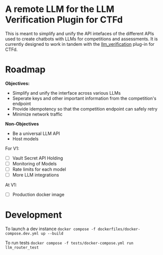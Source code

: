 # A remote LLM for the LLM Verification Plugin for CTFd

This is meant to simplify and unify the API intefaces of the different APIs used to create chatbots with LLMs for competitions and assessments. It is currently designed to work in tandem with the [llm_verification](https://github.com/aivillage/llm_verification) plug-in for CTFd. 

# Roadmap

**Objectives:**

- Simplify and unify the interface across various LLMs
- Seperate keys and other important information from the competition's endpoint
- Provide idempotency so that the competition endpoint can safely retry
- Minimize network traffic

**Non-Objectives**

- Be a universal LLM API
- Host models

For V1:
- [ ] Vault Secret API Holding
- [ ] Monitoring of Models
- [ ] Rate limits for each model
- [ ] More LLM integrations

At V1:
- [ ] Production docker image 

# Development

To launch a dev instance `docker compose -f dockerfiles/docker-compose.dev.yml up --build`

To run tests `docker compose -f tests/docker-compose.yml run llm_router_test`